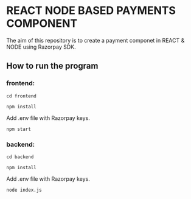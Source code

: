 # REACT NODE BASED PAYMENTS COMPONENT

The aim of this repository is to create a payment componet in REACT & NODE using Razorpay SDK.

## How to run the program

### frontend:

`cd frontend`

`npm install`

Add .env file with Razorpay keys.

`npm start`

### backend:

`cd backend`

`npm install`

Add .env file with Razorpay keys.

`node index.js`
